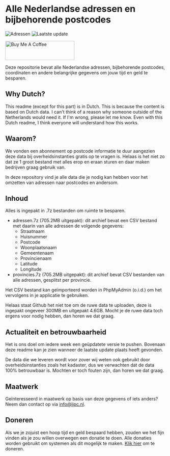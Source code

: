 # Alle Nederlandse adressen en bijbehorende postcodes

![Adressen](https://img.shields.io/badge/adressen-9.258.756-brightgreen) ![Laatste update](https://img.shields.io/badge/laatste%20update-22--03--2021-brightgreen)

<a href="https://www.buymeacoffee.com/Lars-" target="_blank"><img src="https://cdn.buymeacoffee.com/buttons/v2/default-orange.png" alt="Buy Me A Coffee" height="60" style="height: 60px !important;width: 217px !important;" ></a>

Deze repositorie bevat alle Nederlandse adressen, bijbehorende postcodes, coordinaten en andere belangrijke gegevens om
jouw tijd en geld te besparen.

## Why Dutch?

This readme (except for this part) is in Dutch. This is because the content is based on Dutch data. I can't think of a
reason why someone outside of the Netherlands would need it. If I'm wrong, please let me know. Even with this Dutch
readme, I think everyone will understand how this works.

## Waarom?

We vonden een abonnement op postcode informatie te duur aangezien deze data bij overheidsinstanties gratis op te vragen
is. Helaas is het niet zo dat ze 1 groot bestand met alles erop en eraan sturen en daar maken bedrijven graag gebruik
van.

In deze repository vind je alle data die je nodig kan hebben voor het omzetten van adressen naar postcodes en andersom.

## Inhoud

Alles is ingepakt in .7z bestanden om ruimte te besparen.

- adressen.7z (705.2MB uitgepakt): dit archief bevat een CSV bestand met daarin van alle adressen de volgende
  gegevens:
  - Straatnaam
  - Huisnummer
  - Postcode
  - Woonplaatsnaam
  - Gemeentenaam
  - Provincienaam
  - Latitude
  - Longitude
- provincies.7z (705.2MB uitgepakt): dit archief bevat CSV bestanden van alle adressen, gesplitst per
  provincie.

Het CSV bestand kan geïmporteerd worden in PhpMyAdmin (o.i.d.) om het vervolgens in je applicatie te gebruiken.

Helaas staat Github het niet toe om de ruwe data te uploaden, deze is ingepakt ongeveer 300MB en uitgepakt
4.6GB. Mocht je de ruwe data toch ergens voor nodig hebben, dan horen we dat graag.

## Actualiteit en betrouwbaarheid

Het is ons doel om iedere week een geüpdatete versie te pushen. Bovenaan deze readme kan je zien wanneer de laatste
update plaats heeft gevonden.

De data die we leveren wordt voor zover wij weten ook gebruikt door overheidsinstanties zoals het kadaster, dus we
verwachten dat de data 100% betrouwbaar is. Mochten er toch fouten zijn, dan horen we dat graag.

## Maatwerk

Geïnteresseerd in maatwerk op basis van deze gegevens of iets anders? Neem dan contact op
via [info@ljpc.nl](mailto:info@ljpc.nl?subject=Postcode%20repository).

## Doneren

Als we je zojuist een hoop tijd en geld bespaard hebben, zouden we het fijn vinden als je zou willen overwegen een
donatie te doen. Alle donaties worden gebruikt om systemen als dit mogelijk te
maken. [Klik hier](https://www.buymeacoffee.com/Lars-) om te doneren.